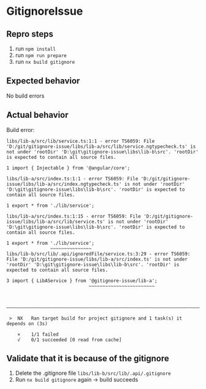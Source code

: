 # GitignoreIssue

## Repro steps

1. run `npm install`
2. run `npm run prepare`
3. run `nx build gitignore`

## Expected behavior

No build errors

## Actual behavior

Build error:

```
libs/lib-a/src/lib/service.ts:1:1 - error TS6059: File 'D:/git/gitignore-issue/libs/lib-a/src/lib/service.ngtypecheck.ts' is not under 'rootDir' 'D:\git\gitignore-issue\libs\lib-b\src'. 'rootDir' is expected to contain all source files.

1 import { Injectable } from '@angular/core';
 
libs/lib-a/src/index.ts:1:1 - error TS6059: File 'D:/git/gitignore-issue/libs/lib-a/src/index.ngtypecheck.ts' is not under 'rootDir' 'D:\git\gitignore-issue\libs\lib-b\src'. 'rootDir' is expected to contain all source files.

1 export * from './lib/service';
 
libs/lib-a/src/index.ts:1:15 - error TS6059: File 'D:/git/gitignore-issue/libs/lib-a/src/lib/service.ts' is not under 'rootDir' 'D:\git\gitignore-issue\libs\lib-b\src'. 'rootDir' is expected to contain all source files.

1 export * from './lib/service';
                ~~~~~~~~~~~~~~~
libs/lib-b/src/lib/.api/ignoredFile/service.ts:3:29 - error TS6059: File 'D:/git/gitignore-issue/libs/lib-a/src/index.ts' is not under 'rootDir' 'D:\git\gitignore-issue\libs\lib-b\src'. 'rootDir' is expected to contain all source files.

3 import { LibAService } from '@gitignore-issue/lib-a';
                              ~~~~~~~~~~~~~~~~~~~~~~~~


 —————————————————————————————————————————————————————————————————————————————————————————————————————————————————————————————————————————————————————————————————————— 

 >  NX   Ran target build for project gitignore and 1 task(s) it depends on (3s)

    ×    1/1 failed
    √    0/1 succeeded [0 read from cache]
```

## Validate that it is because of the gitignore

1. Delete the .gitignore file `libs/lib-b/src/lib/.api/.gitignore`
2. Run `nx build gitignore` again -> build succeeds
